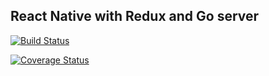 ## React Native with Redux and Go server

[![Build Status](https://travis-ci.org/dltmd6262/RealPitch.svg?branch=master)](https://travis-ci.org/dltmd6262/RealPitch)

[![Coverage Status](https://coveralls.io/repos/github/dltmd6262/RealPitch/badge.svg?branch=master)](https://coveralls.io/github/dltmd6262/RealPitch?branch=master)